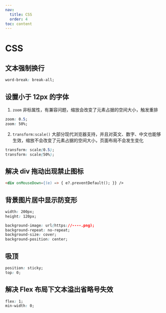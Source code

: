 ```yaml
---
nav:
  title: CSS
  order: 4
toc: content
---
```


# CSS

## 文本强制换行

```css
word-break: break-all;
```

## 设置小于 12px 的字体

1. `zoom` 非标属性，有兼容问题，缩放会改变了元素占据的空间大小，触发重排

```css
zoom: 0.5;
zoom: 50%;
```

2. `transform:scale()` 大部分现代浏览器支持，并且对英文、数字、中文也能够生效，缩放不会改变了元素占据的空间大小，页面布局不会发生变化

```css
transform: scale(0.5);
transform: scale(50%);
```

## 解决 div 拖动出现禁止图标

```html
<div onMouseDown={(e) => { e?.preventDefault(); }} />
```

## 背景图片居中显示防变形

```css
width: 200px;
height: 120px;

background-image: url(https://----.png);
background-repeat: no-repeat;
background-size: cover;
background-position: center;
```

## 吸顶

```css
position: sticky;
top: 0;
```

## 解决 Flex 布局下文本溢出省略号失效

```css
flex: 1;
min-width: 0;
```
